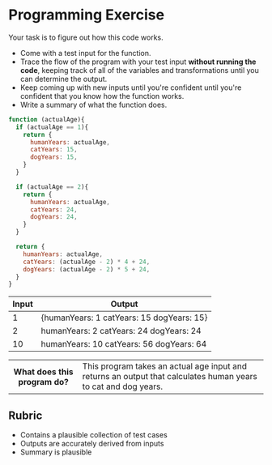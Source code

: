 # Programming Exercise

Your task is to figure out how this code works.

* Come with a test input for the function.
* Trace the flow of the program with your test input **without running the code**, keeping track of all of the variables and transformations until you can determine the output.
* Keep coming up with new inputs until you're confident until you're confident that you know how the function works.
* Write a summary of what the function does.

```js
function (actualAge){
  if (actualAge == 1){
    return {
      humanYears: actualAge,
      catYears: 15,
      dogYears: 15,
    }
  }

  if (actualAge == 2){
    return {
      humanYears: actualAge,
      catYears: 24,
      dogYears: 24,
    }
  }

  return {
    humanYears: actualAge,
    catYears: (actualAge - 2) * 4 + 24,
    dogYears: (actualAge - 2) * 5 + 24,
  }
}
```

| Input | Output   |
| ------| ---------|
|    1  | {humanYears: 1 catYears: 15 dogYears: 15}| 
|    2  | humanYears: 2 catYears: 24 dogYears: 24 | 
|    10 | humanYears: 10 catYears: 56 dogYears: 64 | 

<table>
  <tr>
    <th>What does this program do?</th>
    <td> This program takes an actual age input and returns an output that calculates human years to cat and dog years. </td>
  </tr>
</table>

## Rubric

* Contains a plausible collection of test cases
* Outputs are accurately derived from inputs
* Summary is plausible
